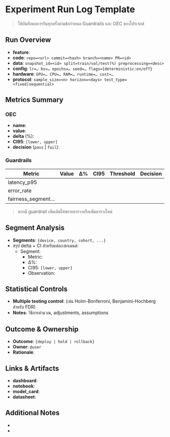# Experiment Run Log Template

> ใช้บันทึกผลการรันทุกครั้งตามข้อกำหนด Guardrails และ OEC ของโปรเจกต์

## Run Overview
- **feature**: 
- **code**: `repo=<url> commit=<hash> branch=<name> PR=<id>`
- **data**: `snapshot_id=<id> split=train/val/test(%) preprocessing=<desc>`
- **config**: `lr=… bs=… epochs=… seed=… flags={deterministic:on/off}`
- **hardware**: `GPU=… CPU=… RAM=… runtime=… cost≈…`
- **protocol**: `sample_size=<n> horizon=<days> test_type=<fixed|sequential>`

## Metrics Summary
### OEC
- **name**: 
- **value**: 
- **delta** (%): 
- **CI95**: `[lower, upper]`
- **decision** (`pass` | `fail`): 

### Guardrails
| Metric | Value | Δ% | CI95 | Threshold | Decision |
| ------ | ----- | --- | ---- | --------- | -------- |
| latency_p95 |  |  |  |  |  |
| error_rate |  |  |  |  |  |
| fairness_segment… |  |  |  |  |  |

> หากมี guardrail เพิ่มเติมให้ขยายตารางหรือเพิ่มตารางใหม่

## Segment Analysis
- **Segments**: `{device, country, cohort, ...}`
- สรุป delta + CI สำหรับแต่ละเซกเมนต์:
  - Segment: 
    - Metric: 
    - Δ%: 
    - CI95: `[lower, upper]`
    - Observation: 

## Statistical Controls
- **Multiple testing control**: (เช่น Holm-Bonferroni, Benjamini-Hochberg สำหรับ FDR)
- **Notes**: วิธีการคำนวณ, adjustments, assumptions

## Outcome & Ownership
- **Outcome**: `{deploy | hold | rollback}`
- **Owner**: `@user`
- **Rationale**: 

## Links & Artifacts
- **dashboard**: 
- **notebook**: 
- **model_card**: 
- **datasheet**: 

## Additional Notes
- 
- 


